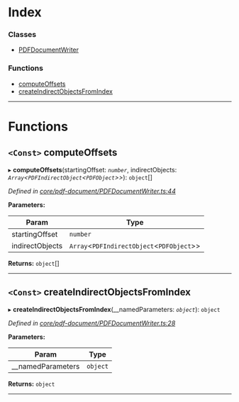 

# Index

### Classes

* [PDFDocumentWriter](../classes/_core_pdf_document_pdfdocumentwriter_.pdfdocumentwriter.md)

### Functions

* [computeOffsets](_core_pdf_document_pdfdocumentwriter_.md#computeoffsets)
* [createIndirectObjectsFromIndex](_core_pdf_document_pdfdocumentwriter_.md#createindirectobjectsfromindex)

---

# Functions

<a id="computeoffsets"></a>

## `<Const>` computeOffsets

▸ **computeOffsets**(startingOffset: *`number`*, indirectObjects: *`Array`<`PDFIndirectObject`<`PDFObject`>>*): `object`[]

*Defined in [core/pdf-document/PDFDocumentWriter.ts:44](https://github.com/Hopding/pdf-lib/blob/fd948bf/src/core/pdf-document/PDFDocumentWriter.ts#L44)*

**Parameters:**

| Param | Type |
| ------ | ------ |
| startingOffset | `number` |
| indirectObjects | `Array`<`PDFIndirectObject`<`PDFObject`>> |

**Returns:** `object`[]

___
<a id="createindirectobjectsfromindex"></a>

## `<Const>` createIndirectObjectsFromIndex

▸ **createIndirectObjectsFromIndex**(__namedParameters: *`object`*): `object`

*Defined in [core/pdf-document/PDFDocumentWriter.ts:28](https://github.com/Hopding/pdf-lib/blob/fd948bf/src/core/pdf-document/PDFDocumentWriter.ts#L28)*

**Parameters:**

| Param | Type |
| ------ | ------ |
| __namedParameters | `object` |

**Returns:** `object`

___

